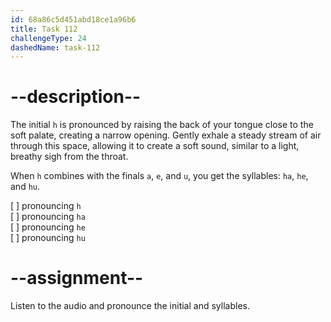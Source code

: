 ```yaml
---
id: 68a86c5d451abd18ce1a96b6
title: Task 112
challengeType: 24
dashedName: task-112
---
```


<!--SPEAKING-->

<!-- (Audio) A: h, ha, he, hu -->

# --description--

The initial `h` is pronounced by raising the back of your tongue close to the soft palate, creating a narrow opening. Gently exhale a steady stream of air through this space, allowing it to create a soft sound, similar to a light, breathy sigh from the throat.

When `h` combines with the finals `a`, `e`, and `u`, you get the syllables: `ha`, `he`, and `hu`.

[ ] pronouncing `h`  
[ ] pronouncing `ha`  
[ ] pronouncing `he`  
[ ] pronouncing `hu`

# --assignment--

Listen to the audio and pronounce the initial and syllables.
